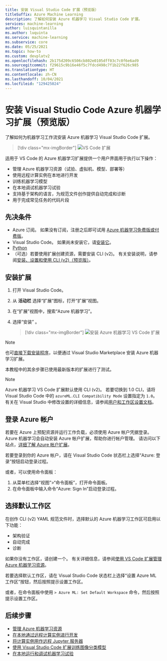 ```yaml
---
title: 安装 Visual Studio Code 扩展（预览版）
titleSuffix: Azure Machine Learning
description: 了解如何安装 Azure 机器学习 Visual Studio Code 扩展。
services: machine-learning
author: luisquintanilla
ms.author: luquinta
ms.service: machine-learning
ms.subservice: core
ms.date: 05/25/2021
ms.topic: how-to
ms.custom: devplatv2
ms.openlocfilehash: 2b175d209c6506cb802e0105dff03c7c0f6e6ad9
ms.sourcegitcommit: f29615c9b16e46f5c7fdcd498c7f1b22f626c985
ms.translationtype: HT
ms.contentlocale: zh-CN
ms.lasthandoff: 10/04/2021
ms.locfileid: "129425024"
---
```

# <a name="set-up-the-visual-studio-code-azure-machine-learning-extension-preview"></a>安装 Visual Studio Code Azure 机器学习扩展（预览版）

了解如何为机器学习工作流安装 Azure 机器学习 Visual Studio Code 扩展。

> [!div class="mx-imgBorder"]
> ![VS Code 扩展](./media/how-to-setup-vs-code/vs-code-extension.PNG)

适用于 VS Code 的 Azure 机器学习扩展提供一个用户界面用于执行以下操作：

- 管理 Azure 机器学习资源（试验、虚拟机、模型、部署等）
- 使用远程计算实例在本地进行开发
- 训练机器学习模型
- 在本地调试机器学习试验
- 支持基于架构的语言，为规范文件创作提供自动完成和诊断
- 用于完成常见任务的代码片段

## <a name="prerequisites"></a>先决条件

- Azure 订阅。 如果没有订阅，注册之后即可试用 [Azure 机器学习免费版或付费版](https://azure.microsoft.com/free/)。
- Visual Studio Code。 如果尚未安装它，请[安装它](https://code.visualstudio.com/docs/setup/setup-overview)。
- [Python](https://www.python.org/downloads/)
- （可选）若要使用扩展创建资源，需要安装 CLI (v2)。 有关安装说明，请参阅[安装、设置和使用 CLI (v2)（预览版）](how-to-configure-cli.md)。

## <a name="install-the-extension"></a>安装扩展

1. 打开 Visual Studio Code。
1. 从 **活动栏** 选择“扩展”图标，打开“扩展”视图。
1. 在“扩展”视图中，搜索“Azure 机器学习”。
1. 选择“安装”  。

    > [!div class="mx-imgBorder"]
    > ![安装 Azure 机器学习 VS Code 扩展](./media/how-to-setup-vs-code/install-aml-vscode-extension.PNG)

> [!NOTE]
> 也可[直接下载安装程序](https://aka.ms/vscodetoolsforai)，以便通过 Visual Studio Marketplace 安装 Azure 机器学习扩展。

本教程中的其余步骤已使用最新版本的扩展进行了测试。

> [!NOTE]
> Azure 机器学习 VS Code 扩展默认使用 CLI (v2)。 若要切换到 1.0 CLI，请将 Visual Studio Code 中的 `azureML.CLI Compatibility Mode` 设置指定为 `1.0`。 有关在 Visual Studio 中修改设置的详细信息，请参阅[用户和工作区设置文档](https://code.visualstudio.com/docs/getstarted/settings)。

## <a name="sign-in-to-your-azure-account"></a>登录 Azure 帐户

若要在 Azure 上预配资源并运行工作负载，必须使用 Azure 帐户凭据登录。 Azure 机器学习会自动安装 Azure 帐户扩展，帮助你进行帐户管理。 请访问以下站点，[详细了解 Azure 帐户扩展](https://marketplace.visualstudio.com/items?itemName=ms-vscode.azure-account)。

若要登录到你的 Azure 帐户，请在 Visual Studio Code 状态栏上选择“Azure: 登录”按钮启动登录过程。

或者，可以使用命令面板：

1. 从菜单栏选择“视图”>“命令面板”，打开命令面板。
1. 在命令面板中输入命令“Azure: Sign In”启动登录过程。

## <a name="choose-your-default-workspace"></a>选择默认工作区

在创作 CLI (v2) YAML 规范文件时，选择默认的 Azure 机器学习工作区可启用以下功能：

- 架构验证
- 自动完成
- 诊断

如果你没有工作区，请创建一个。 有关详细信息，请参阅[使用 VS Code 扩展管理 Azure 机器学习资源](how-to-manage-resources-vscode.md)。

若要选择默认工作区，请在 Visual Studio Code 状态栏上选择“设置 Azure ML 工作区”按钮，然后按照提示设置工作区。

或者，在命令面板中使用 `> Azure ML: Set Default Workspace` 命令，然后按照提示设置工作区。

## <a name="next-steps"></a>后续步骤

- [管理 Azure 机器学习资源](how-to-manage-resources-vscode.md)
- [在本地通过远程计算实例进行开发](how-to-set-up-vs-code-remote.md)
- [将计算实例用作远程 Jupyter 服务器](how-to-set-up-vs-code-remote.md)
- [使用 Visual Studio Code 扩展训练图像分类模型](tutorial-train-deploy-image-classification-model-vscode.md)
- [在本地运行和调试机器学习试验](how-to-debug-visual-studio-code.md)